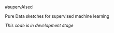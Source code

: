 #supervAIsed

Pure Data sketches for supervised machine learning

*This code is in development stage*
